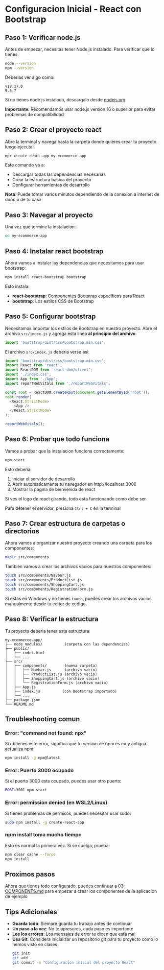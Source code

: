 # Configuracion Inicial - React con Bootstrap

## Paso 1: Verificar node.js

Antes de empezar, necesitas tener Node.js instalado. Para verificar que lo tienes:

```bash
node --version
npm --version
```

Deberias ver algo como:
```
v18.17.0
9.6.7
```

Si no tienes node.js instalado, descargalo desde [nodejs.org](https://nodejs.org/)

**Importante**: Recomendamos usar node.js version 16 o superior para evitar problemas de compatibilidad

## Paso 2: Crear el proyecto react

Abre la terminal y navega hasta la carpeta donde quieres crear tu proyecto. luego ejecuta:

```bash
npx create-react-app my-ecommerce-app
```

Este comando va a:
- Descargar todas las dependencias necesarias
- Crear la estructura basica del proyecto
- Configurar herramientas de desarrollo

**Nota**: Puede tomar varios minutos dependiendo de la conexion a internet de duoc o de tu casa

## Paso 3: Navegar al proyecto

Una vez que termine la instalacion:

```bash
cd my-ecommerce-app
```

## Paso 4: Instalar react bootstrap

Ahora vamos a instalar las dependencias que necesitamos para usar bootstrap:

```bash
npm install react-bootstrap bootstrap
```

Esto instala:
- **react-bootstrap**: Componentes Bootstrap específicos para React
- **bootstrap**: Los estilos CSS de Bootstrap

## Paso 5: Configurar bootstrap

Necesitamos importar los estilos de Bootstrap en nuestro proyecto. Abre el archivo `src/index.js` y agrega esta linea **al principio del archivo**:

```javascript
import 'bootstrap/dist/css/bootstrap.min.css';
```

El archivo `src/index.js` deberia verse asi:

```javascript
import 'bootstrap/dist/css/bootstrap.min.css';
import React from 'react';
import ReactDOM from 'react-dom/client';
import './index.css';
import App from './App';
import reportWebVitals from './reportWebVitals';

const root = ReactDOM.createRoot(document.getElementById('root'));
root.render(
  <React.StrictMode>
    <App />
  </React.StrictMode>
);

reportWebVitals();
```

## Paso 6: Probar que todo funciona

Vamos a probar que la instalacion funciona correctamente:

```bash
npm start
```

Esto deberia:
1. Iniciar el servidor de desarrollo
2. Abrir automaticamente tu navegador en http://localhost:3000
3. Mostrar la pagina de bienvenida de react

Si ves el logo de react girando, todo esta funcionando como debe ser

Para detener el servidor, presiona `Ctrl + C` en la terminal

## Paso 7: Crear estructura de carpetas o directorios

Ahora vamos a organizar nuestro proyecto creando una carpeta para los componentes:

```bash
mkdir src/components
```

También vamos a crear los archivos vacios para nuestros componentes:

```bash
touch src/components/Navbar.js
touch src/components/ProductList.js
touch src/components/ShoppingCart.js
touch src/components/RegistrationForm.js
```

Si estás en Windows y no tienes `touch`, puedes crear los archivos vacios manualmente desde tu editor de codigo.

## Paso 8: Verificar la estructura

Tu proyecto deberia tener esta estructura:

```
my-ecommerce-app/
├── node_modules/          (carpeta con las dependencias)
├── public/
│   ├── index.html
│   └── ...
├── src/
│   ├── components/        (nueva carpeta)
│   │   ├── Navbar.js      (archivo vacio)
│   │   ├── ProductList.js (archivo vacio)
│   │   ├── ShoppingCart.js (archivo vacio)
│   │   └── RegistrationForm.js (archivo vacio)
│   ├── App.js
│   ├── index.js          (con Bootstrap importado)
│   └── ...
├── package.json
└── README.md
```

## Troubleshooting comun

### Error: "command not found: npx"
Si obtienes este error, significa que tu version de npm es muy antigua. actualiza npm:
```bash
npm install -g npm@latest
```

### Error: Puerto 3000 ocupado
Si el puerto 3000 esta ocupado, puedes usar otro puerto:
```bash
PORT=3001 npm start
```

### Error: permission denied (en WSL2/Linux)
Si tienes problemas de permisos, puedes necesitar usar sudo:
```bash
sudo npm install -g create-react-app
```

### npm install toma mucho tiempo
Esto es normal la primera vez. Si se cuelga, prueba:
```bash
npm clear cache --force
npm install
```

## Proximos pasos

Ahora que tienes todo configurado, puedes continuar a [03-COMPONENTS.md](./03-COMPONENTS.md) para empezar a crear los componentes de la aplicacion de ejemplo

## Tips Adicionales

- **Guarda todo**: Siempre guarda tu trabajo antes de continuar
- **Un paso a la vez**: No te apresures, cada paso es importante
- **Lee los errores**: Los mensajes de error te dicen que está mal
- **Usa Git**: Considera inicializar un repositorio git para tu proyecto como lo hemos visto en clases
  ```bash
  git init
  git add .
  git commit -m "Configuracion inicial del proyecto React"
  ```